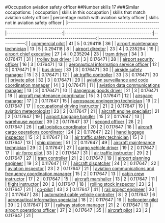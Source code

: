 #Occupation aviation safety officer
##Number skills 17
###Similar occupations:
| occupation                                                                                                                  |   skills in this occupation |   skills that match aviation safety officer |   percentage match with aviation safety officer |   skills not in aviation safety officer |
|:----------------------------------------------------------------------------------------------------------------------------|----------------------------:|--------------------------------------------:|------------------------------------------------:|----------------------------------------:|
| [commercial pilot](commercial_pilot.md)                                                                                     |                          41 |                                           5 |                                        0.294118 |                                      36 |
| [airport maintenance technician](airport_maintenance_technician.md)                                                         |                          13 |                                           5 |                                        0.294118 |                                       8 |
| [airport director](airport_director.md)                                                                                     |                          23 |                                           4 |                                        0.235294 |                                      19 |
| [airport chief executive](airport_chief_executive.md)                                                                       |                          27 |                                           4 |                                        0.235294 |                                      23 |
| [tram driver](tram_driver.md)                                                                                               |                          34 |                                           3 |                                        0.176471 |                                      31 |
| [trolley bus driver](trolley_bus_driver.md)                                                                                 |                          31 |                                           3 |                                        0.176471 |                                      28 |
| [airport security officer](airport_security_officer.md)                                                                     |                          16 |                                           3 |                                        0.176471 |                                      13 |
| [aeronautical information service officer](aeronautical_information_service_officer.md)                                     |                          12 |                                           3 |                                        0.176471 |                                       9 |
| [bus driver](bus_driver.md)                                                                                                 |                          33 |                                           3 |                                        0.176471 |                                      30 |
| [airside safety manager](airside_safety_manager.md)                                                                         |                          15 |                                           3 |                                        0.176471 |                                      12 |
| [air traffic controller](air_traffic_controller.md)                                                                         |                          33 |                                           3 |                                        0.176471 |                                      30 |
| [private pilot](private_pilot.md)                                                                                           |                          32 |                                           3 |                                        0.176471 |                                      29 |
| [aviation surveillance and code coordination manager](aviation_surveillance_and_code_coordination_manager.md)               |                          14 |                                           3 |                                        0.176471 |                                      11 |
| [aviation data communications manager](aviation_data_communications_manager.md)                                             |                          13 |                                           3 |                                        0.176471 |                                      10 |
| [dangerous goods driver](dangerous_goods_driver.md)                                                                         |                          21 |                                           3 |                                        0.176471 |                                      18 |
| [aircraft maintenance coordinator](aircraft_maintenance_coordinator.md)                                                     |                          15 |                                           3 |                                        0.176471 |                                      12 |
| [airspace manager](airspace_manager.md)                                                                                     |                          17 |                                           2 |                                        0.117647 |                                      15 |
| [aerospace engineering technician](aerospace_engineering_technician.md)                                                     |                          19 |                                           2 |                                        0.117647 |                                      17 |
| [occupational driving instructor](occupational_driving_instructor.md)                                                       |                          21 |                                           2 |                                        0.117647 |                                      19 |
| [aviation meteorologist](aviation_meteorologist.md)                                                                         |                          23 |                                           2 |                                        0.117647 |                                      21 |
| [aircraft engine specialist](aircraft_engine_specialist.md)                                                                 |                          21 |                                           2 |                                        0.117647 |                                      19 |
| [airport baggage handler](airport_baggage_handler.md)                                                                       |                          15 |                                           2 |                                        0.117647 |                                      13 |
| [warehouse worker](warehouse_worker.md)                                                                                     |                          39 |                                           2 |                                        0.117647 |                                      37 |
| [second officer](second_officer.md)                                                                                         |                          28 |                                           2 |                                        0.117647 |                                      26 |
| [rail logistics coordinator](rail_logistics_coordinator.md)                                                                 |                          20 |                                           2 |                                        0.117647 |                                      18 |
| [aircraft cargo operations coordinator](aircraft_cargo_operations_coordinator.md)                                           |                          24 |                                           2 |                                        0.117647 |                                      22 |
| [hand luggage inspector](hand_luggage_inspector.md)                                                                         |                          15 |                                           2 |                                        0.117647 |                                      13 |
| [air traffic safety technician](air_traffic_safety_technician.md)                                                           |                          15 |                                           2 |                                        0.117647 |                                      13 |
| [ship planner](ship_planner.md)                                                                                             |                          51 |                                           2 |                                        0.117647 |                                      49 |
| [aircraft maintenance technician](aircraft_maintenance_technician.md)                                                       |                          29 |                                           2 |                                        0.117647 |                                      27 |
| [cargo vehicle driver](cargo_vehicle_driver.md)                                                                             |                          19 |                                           2 |                                        0.117647 |                                      17 |
| [air force pilot](air_force_pilot.md)                                                                                       |                          33 |                                           2 |                                        0.117647 |                                      31 |
| [air traffic instructor](air_traffic_instructor.md)                                                                         |                          29 |                                           2 |                                        0.117647 |                                      27 |
| [tram controller](tram_controller.md)                                                                                       |                          21 |                                           2 |                                        0.117647 |                                      19 |
| [airport planning engineer](airport_planning_engineer.md)                                                                   |                          19 |                                           2 |                                        0.117647 |                                      17 |
| [aircraft dispatcher](aircraft_dispatcher.md)                                                                               |                          24 |                                           2 |                                        0.117647 |                                      22 |
| [aviation inspector](aviation_inspector.md)                                                                                 |                          23 |                                           2 |                                        0.117647 |                                      21 |
| [aviation communications and frequency coordination manager](aviation_communications_and_frequency_coordination_manager.md) |                          15 |                                           2 |                                        0.117647 |                                      13 |
| [cabin crew instructor](cabin_crew_instructor.md)                                                                           |                          17 |                                           2 |                                        0.117647 |                                      15 |
| [aircraft marshaller](aircraft_marshaller.md)                                                                               |                          13 |                                           2 |                                        0.117647 |                                      11 |
| [flight instructor](flight_instructor.md)                                                                                   |                          20 |                                           2 |                                        0.117647 |                                      18 |
| [rolling stock inspector](rolling_stock_inspector.md)                                                                       |                          23 |                                           2 |                                        0.117647 |                                      21 |
| [co-pilot](co-pilot.md)                                                                                                     |                          43 |                                           2 |                                        0.117647 |                                      41 |
| [rail project engineer](rail_project_engineer.md)                                                                           |                          30 |                                           2 |                                        0.117647 |                                      28 |
| [automated cable vehicle controller](automated_cable_vehicle_controller.md)                                                 |                           8 |                                           2 |                                        0.117647 |                                       6 |
| [aeronautical information specialist](aeronautical_information_specialist.md)                                               |                          18 |                                           2 |                                        0.117647 |                                      16 |
| [helicopter pilot](helicopter_pilot.md)                                                                                     |                          39 |                                           2 |                                        0.117647 |                                      37 |
| [railway station manager](railway_station_manager.md)                                                                       |                          21 |                                           2 |                                        0.117647 |                                      19 |
| [airport operations officer](airport_operations_officer.md)                                                                 |                          37 |                                           2 |                                        0.117647 |                                      35 |
| [aircraft pilot](aircraft_pilot.md)                                                                                         |                          23 |                                           2 |                                        0.117647 |                                      21 |
